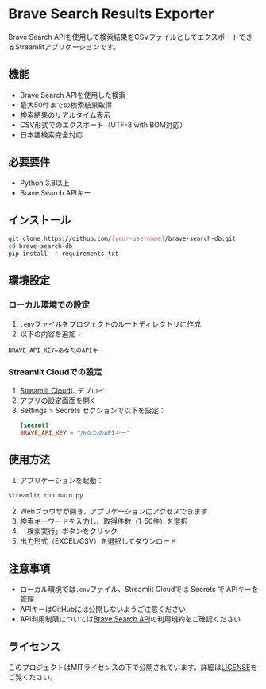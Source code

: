 # Brave Search Results Exporter

Brave Search APIを使用して検索結果をCSVファイルとしてエクスポートできるStreamlitアプリケーションです。

## 機能

- Brave Search APIを使用した検索
- 最大50件までの検索結果取得
- 検索結果のリアルタイム表示
- CSV形式でのエクスポート（UTF-8 with BOM対応）
- 日本語検索完全対応

## 必要要件

- Python 3.8以上
- Brave Search APIキー

## インストール

```bash
git clone https://github.com/[your-username]/brave-search-db.git
cd brave-search-db
pip install -r requirements.txt
```

## 環境設定

### ローカル環境での設定

1. `.env`ファイルをプロジェクトのルートディレクトリに作成
2. 以下の内容を追加：

```
BRAVE_API_KEY=あなたのAPIキー
```

### Streamlit Cloudでの設定

1. [Streamlit Cloud](https://streamlit.io/cloud)にデプロイ
2. アプリの設定画面を開く
3. Settings > Secrets セクションで以下を設定：
   ```toml
   [secret]
   BRAVE_API_KEY = "あなたのAPIキー"
   ```

## 使用方法

1. アプリケーションを起動：
```bash
streamlit run main.py
```

2. Webブラウザが開き、アプリケーションにアクセスできます
3. 検索キーワードを入力し、取得件数（1-50件）を選択
4. 「検索実行」ボタンをクリック
5. 出力形式（EXCEL/CSV）を選択してダウンロード

## 注意事項

- ローカル環境では`.env`ファイル、Streamlit Cloudでは Secrets で APIキーを管理
- APIキーはGitHubには公開しないようご注意ください
- API利用制限については[Brave Search API](https://brave.com/search/api/)の利用規約をご確認ください

## ライセンス

このプロジェクトはMITライセンスの下で公開されています。詳細は[LICENSE](LICENSE)をご覧ください。
